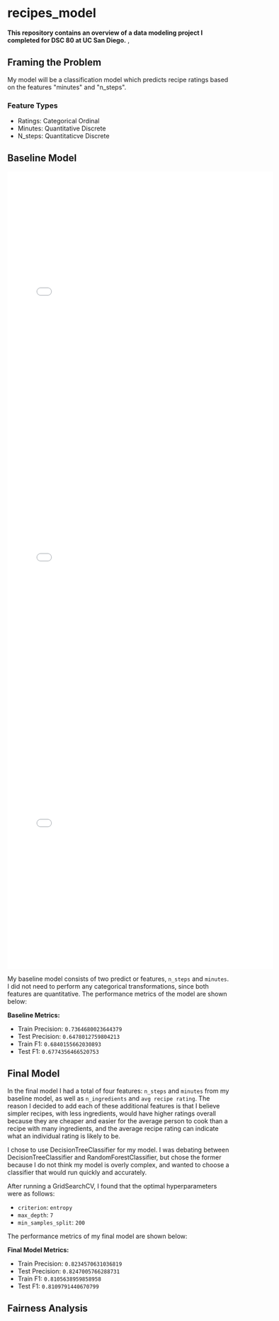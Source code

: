 # recipes_model
**This repository contains an overview of a data modeling project I completed for DSC 80 at UC San Diego.** , 

## Framing the Problem

My model will be a classification model which predicts recipe ratings based on the features "minutes" and "n_steps".

### Feature Types

- Ratings: Categorical Ordinal
- Minutes: Quantitative Discrete
- N_steps: Quantitaticve Discrete

## Baseline Model

<iframe src="assets/n-steps-hist.html" width=600 height=600 frameBorder=0></iframe>

<iframe src="assets/minutes-hist.html" width=600 height=600 frameBorder=0></iframe>

<iframe src="assets/ratings-hist.html" width=600 height=600 frameBorder=0></iframe>

My baseline model consists of two predict
or features, ```n_steps``` and ```minutes```. I did not need to perform any categorical transformations, since both features are quantitative. The performance metrics of the model are shown below:

**Baseline Metrics:**
- Train Precision: ```0.7364680023644379```
- Test Precision: ```0.6478012759804213```
- Train F1: ```0.6840155662030893```
- Test F1: ```0.6774356466520753```

## Final Model

In the final model I had a total of four features: ```n_steps``` and ```minutes``` from my baseline model, as well as ```n_ingredients``` and ```avg recipe rating```. The reason I decided to add each of these additional features is that I believe simpler recipes, with less ingredients, would have higher ratings overall because they are cheaper and easier for the average person to cook than a recipe with many ingredients, and the average recipe rating can indicate what an individual rating is likely to be.

I chose to use DecisionTreeClassifier for my model. I was debating between DecisionTreeClassifier and RandomForestClassifier, but chose the former because I do not think my model is overly complex, and wanted to choose a classifier that would run quickly and accurately.

After running a GridSearchCV, I found that the optimal hyperparameters were as follows:

- ```criterion```: ```entropy```
- ```max_depth```: ```7```
- ```min_samples_split```: ```200```

The performance metrics of my final model are shown below:

**Final Model Metrics:**
- Train Precision: ```0.8234570631036819```
- Test Precision: ```0.8247005766288731```
- Train F1: ```0.8105638959858958```
- Test F1: ```0.8109791440670799```

## Fairness Analysis